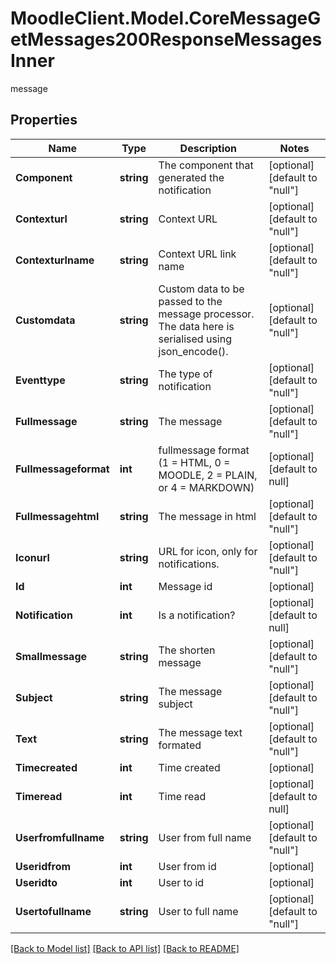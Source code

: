 # MoodleClient.Model.CoreMessageGetMessages200ResponseMessagesInner
message

## Properties

Name | Type | Description | Notes
------------ | ------------- | ------------- | -------------
**Component** | **string** | The component that generated the notification | [optional] [default to "null"]
**Contexturl** | **string** | Context URL | [optional] [default to "null"]
**Contexturlname** | **string** | Context URL link name | [optional] [default to "null"]
**Customdata** | **string** | Custom data to be passed to the message processor.                                 The data here is serialised using json_encode(). | [optional] [default to "null"]
**Eventtype** | **string** | The type of notification | [optional] [default to "null"]
**Fullmessage** | **string** | The message | [optional] [default to "null"]
**Fullmessageformat** | **int** | fullmessage format (1 &#x3D; HTML, 0 &#x3D; MOODLE, 2 &#x3D; PLAIN, or 4 &#x3D; MARKDOWN) | [optional] [default to null]
**Fullmessagehtml** | **string** | The message in html | [optional] [default to "null"]
**Iconurl** | **string** | URL for icon, only for notifications. | [optional] [default to "null"]
**Id** | **int** | Message id | [optional] 
**Notification** | **int** | Is a notification? | [optional] [default to null]
**Smallmessage** | **string** | The shorten message | [optional] [default to "null"]
**Subject** | **string** | The message subject | [optional] [default to "null"]
**Text** | **string** | The message text formated | [optional] [default to "null"]
**Timecreated** | **int** | Time created | [optional] 
**Timeread** | **int** | Time read | [optional] [default to null]
**Userfromfullname** | **string** | User from full name | [optional] [default to "null"]
**Useridfrom** | **int** | User from id | [optional] 
**Useridto** | **int** | User to id | [optional] 
**Usertofullname** | **string** | User to full name | [optional] [default to "null"]

[[Back to Model list]](../README.md#documentation-for-models) [[Back to API list]](../README.md#documentation-for-api-endpoints) [[Back to README]](../README.md)

